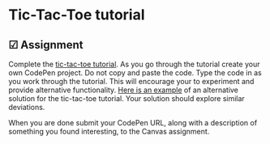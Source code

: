 # Tic-Tac-Toe tutorial

## ☑ Assignment

Complete the [tic-tac-toe tutorial](https://reactjs.org/tutorial/tutorial.html). As you go through the tutorial create your own CodePen project. Do not copy and paste the code. Type the code in as you work through the tutorial. This will encourage your to experiment and provide alternative functionality. [Here is an example](https://codepen.io/leesjensen/pen/oNyqyqW) of an alternative solution for the tic-tac-toe tutorial. Your solution should explore similar deviations.

When you are done submit your CodePen URL, along with a description of something you found interesting, to the Canvas assignment.
